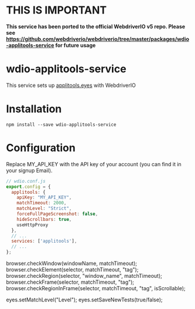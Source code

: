 # THIS IS IMPORTANT

**This service has been ported to the official WebdriverIO v5 repo. Please see https://github.com/webdriverio/webdriverio/tree/master/packages/wdio-applitools-service for future usage**

# wdio-applitools-service

This service sets up [applitools.eyes](https://applitools.atlassian.net/wiki/spaces/Java/pages/1540328/Selenium+-+JavaScript#Selenium-JavaScript-002) with WebdriverIO

# Installation

`npm install --save wdio-applitools-service`

# Configuration

Replace MY_API_KEY with the API key of your account (you can find it in your signup Email).

```js
// wdio.conf.js
export.config = {
  applitools: {
    apiKey: "MY_API_KEY",
    matchTimeout: 2000,
    matchLevel: "Strict",
    forceFullPageScreenshot: false,
    hideScrollbars: true,
    useHttpProxy
  },
  // ...
  services: ['applitools'],
  // ...
};
```

browser.checkWindow(windowName, matchTimeout);
browser.checkElement(selector, matchTimeout, "tag");
browser.checkRegion(selector, "window_name", matchTimeout);
browser.checkFrame(selector, matchTimeout, "tag");
browser.checkRegionInFrame(selector, matchTimeout, "tag", isScrollable);

eyes.setMatchLevel("Level");
eyes.setSaveNewTests(true/false);
